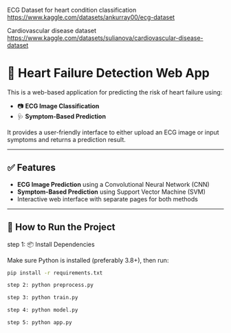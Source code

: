 ECG Dataset for heart condition classification
https://www.kaggle.com/datasets/ankurray00/ecg-dataset

Cardiovascular disease dataset
https://www.kaggle.com/datasets/sulianova/cardiovascular-disease-dataset

# 💓 Heart Failure Detection Web App

This is a web-based application for predicting the risk of heart failure using:
- 📷 **ECG Image Classification**
- 🩺 **Symptom-Based Prediction**

It provides a user-friendly interface to either upload an ECG image or input symptoms and returns a prediction result.

---

## ✅ Features

- **ECG Image Prediction** using a Convolutional Neural Network (CNN)
- **Symptom-Based Prediction** using Support Vector Machine (SVM)
- Interactive web interface with separate pages for both methods

---

## 🚀 How to Run the Project

 step 1: 📦 Install Dependencies

Make sure Python is installed (preferably 3.8+), then run:

```bash
pip install -r requirements.txt

step 2: python preprocess.py

step 3: python train.py

step 4: python model.py

step 5: python app.py

